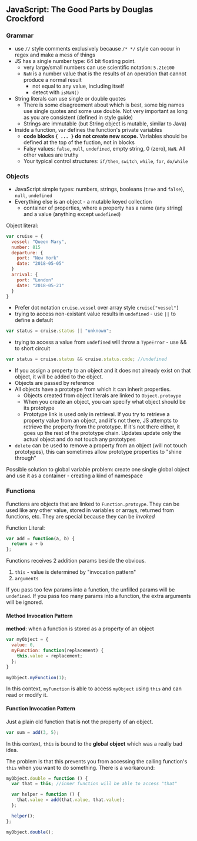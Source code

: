 ## JavaScript: The Good Parts by Douglas Crockford

### Grammar
- use `//` style comments exclusively because `/* */` style can occur in regex and make
a mess of things
- JS has a single number type: 64 bit floating point.
  - very large/small numbers can use scientific notation: `5.21e100`
  - `NaN` is a number value that is the results of an operation that cannot produce a normal result
    - not equal to any value, including itself
    - detect with `isNaN()`
- String literals can use single or double quotes
  - There is some disagreement about which is best, some big names use single quotes and some use double. Not very important as long as you are consistent (defined in style guide)
  - Strings are immutable (but String object is mutable, similar to Java)
- Inside a function, `var` defines the function's private variables
  - **code blocks `{ ... }` do not create new scope.** Variables should be defined at the top of the fuction, not in blocks
  - Falsy values: `false`, `null`, `undefined`, empty string, 0 (zero), `NaN`. All other values are truthy
  - Your typical control structures: `if/then`, `switch`, `while`, `for`, `do/while`

### Objects
- JavaScript simple types: numbers, strings, booleans (`true` and `false`), `null`, `undefined`
- Everything else is an object - a mutable keyed collection
  - container of properties, where a property has a name (any string) and a value (anything except `undefined`)

Object literal:
```JavaScript
var cruise = {
  vessel: "Queen Mary",
  number: 815
  departure: {
    port: "New York"
    date: "2018-05-05"
  }
  arrival: {
    port: "London"
    date: "2018-05-21"
  }
}
```
- Prefer dot notation `cruise.vessel` over array style `cruise["vessel"]`
- trying to access non-existant value results in `undefined` - use `||` to define a default
```JavaScript
var status = cruise.status || "unknown";
```
- trying to access a value from `undefined` will throw a `TypeError` - use && to short circuit
```JavaScript
var status = cruise.status && cruise.status.code; //undefined
```
- If you assign a property to an object and it does not already exist on that object, it will be added to the object.
- Objects are passed by reference
- All objects have a prototype from which it can inherit properties.
  - Objects created from object literals are linked to `Object.protoype`
  - When you create an object, you can specify what object should be its prototype
  - Prototype link is used only in retrieval. If you try to retrieve a property value from an object, and it's not there, JS attempts to retrieve the property from the prototype. If it's not there either, it goes up the rest of the prototype chain. Updates update only the actual object and do not touch any prototypes
- `delete` can be used to remove a property from an object (will not touch prototypes), this can sometimes allow prototype properties to "shine through"

Possible solution to global variable problem: create one single global object and use it as a container - creating a kind of namespace

### Functions
Functions are objects that are linked to `Function.protoype`. They can be used like any other value, stored in variables or arrays, returned from functions, etc. They are special because they can be *invoked*

Function Literal:
```JavaScript
var add = function(a, b) {
  return a + b
};
```

Functions receives 2 addition params beside the obvious.
1. `this` - value is determined by "invocation pattern"
2. `arguments`

If you pass too few params into a function, the unfilled params will be `undefined`. If you pass too many params into a function, the extra arguments will be ignored.

#### Method Invocation Pattern
**method**: when a function is stored as a property of an object

```JavaScript
var myObject = {
  value: 0,
  myFunction: function(replacement) {
    this.value = replacement;
  };
}

myObject.myFunction(1);
```
In this context, `myFunction` is able to access `myObject` using `this` and can read or modify it.

#### Function Invocation Pattern
Just a plain old function that is not the property of an object.

```JavaScript
var sum = add(3, 5);
```
In this context, `this` is bound to the **global object** which was a really bad idea.

The problem is that this prevents you from accessing the calling function's `this` when you want to do something. There is a workaround:

```JavaScript
myObject.double = function () {
  var that = this; //inner function will be able to access "that"

  var helper = function () {
    that.value = add(that.value, that.value);
  };

  helper();
};

myObject.double();
```
